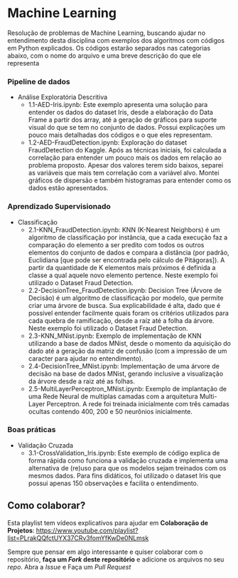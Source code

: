 # Machine Learning

Resolução de problemas de Machine Learning, buscando ajudar no entendimento desta disciplina com exemplos dos algoritmos com códigos em Python explicados.
Os códigos estarão separados nas categorias abaixo, com o nome do arquivo e uma breve descrição do que ele representa

### Pipeline de dados
  * Análise Exploratória Descritiva
    - 1.1-AED-Iris.ipynb: Este exemplo apresenta uma solução para entender os dados do dataset Iris, desde a elaboração do Data Frame a partir dos array, até a geração de gráficos para suporte visual do que se tem no conjunto de dados. Possui explicações um pouco mais detalhadas dos códigos e o que eles representam.
    - 1.2-AED-FraudDetection.ipynb: Exploração do dataset FraudDetection do Kaggle. Após as técnicas iniciais, foi calculada a correlação para entender um pouco mais os dados em relação ao problema proposto. Apesar dos valores terem sido baixos, separei as variáveis que mais tem correlação com a variável alvo. Montei gráficos de dispersão e também histogramas para entender como os dados estão apresentados.

### Aprendizado Supervisionado
  * Classificação
    - 2.1-KNN_FraudDetection.ipynb: KNN (K-Nearest Neighbors) é um algoritmo de classificação por instância, que a cada execução faz a comparação do elemento a ser predito com todos os outros elementos do conjunto de dados e compara a distância (por padrão, Euclidiana [que pode ser encontrada pelo cálculo de Pitágoras]). A partir da quantidade de K elementos mais próximos é definida a classe a qual aquele novo elemento pertence. Neste exemplo foi utilizado o Dataset Fraud Detection.
    - 2.2-DecisionTree_FraudDetection.ipynb: Decision Tree (Árvore de Decisão) é um algoritmo de classificação por modelo, que permite criar uma árvore de busca. Sua explicabilidade é alta, dado que é possível entender facilmente quais foram os critérios utilizados para cada quebra de ramificação, desde a raíz até a folha da árvore. Neste exemplo foi utilizado o Dataset Fraud Detection.
    - 2.3-KNN_MNist.ipynb: Exemplo de implementação de KNN utilizando a base de dados MNist, desde o momento da aquisição do dado até a geração da matriz de confusão (com a impressão de um caracter para ajudar no entendimento).
    - 2.4-DecisionTree_MNist.ipynb: Implementação de uma árvore de decisão na base de dados MNist, gerando inclusive a visualização da árvore desde a raiz até as folhas.
    - 2.5-MultiLayerPerceptron_MNist.ipynb: Exemplo de implantação de uma Rede Neural de multiplas camadas com a arquitetura Multi-Layer Perceptron. A rede foi treinada inicialmente com três camadas ocultas contendo 400, 200 e 50 neurônios inicialmente.
    
### Boas práticas
  * Validação Cruzada
    - 3.1-CrossValidation_Iris.ipynb: Este exemplo de código explica de forma rápida como funciona a validação cruzada e implementa uma alternativa de (re)uso para que os modelos sejam treinados com os mesmos dados. Para fins didáticos, foi utilizado o dataset Iris que possui apenas 150 observações e facilita o entendimento.
   
## Como colaborar?
Esta playlist tem vídeos explicativos para ajudar em **Colaboração de Projetos**: https://www.youtube.com/playlist?list=PLrakQQfctUYX37CRv3fomYfKwDe0NLmsk

Sempre que pensar em algo interessante e quiser colaborar com o repositório, **faça um *Fork* deste repositório** e adicione os arquivos no seu *repo*. Abra a *Issue* e Faça um *Pull Request*
